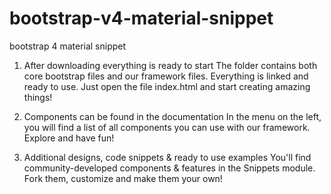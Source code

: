 # bootstrap-v4-material-snippet
bootstrap 4 material snippet



1. After downloading everything is ready to start
The folder contains both core bootstrap files and our framework files. Everything is linked and ready to use. Just open the file index.html and start creating amazing things!

2. Components can be found in the documentation
In the menu on the left, you will find a list of all components you can use with our framework. Explore and have fun!

3. Additional designs, code snippets & ready to use examples
You'll find community-developed components & features in the Snippets module. Fork them, customize and make them your own!
